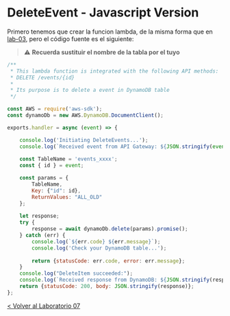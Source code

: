 # DeleteEvent - Javascript Version

Primero tenemos que crear la funcion lambda, de la misma forma que en [lab-03](../lambda-functions-javascript/EventsList), pero el código fuente es el siguiente:
> :warning: **Recuerda sustituir el nombre de la tabla por el tuyo**

```javascript
/**
 * This lambda function is integrated with the following API methods:
 * DELETE /events/{id}
 *
 * Its purpose is to delete a event in DynamoDB table
 */

const AWS = require('aws-sdk');
const dynamoDb = new AWS.DynamoDB.DocumentClient();

exports.handler = async (event) => {

    console.log('Initiating DeleteEvents...');
    console.log(`Received event from API Gateway: ${JSON.stringify(event)}`);
    
    const TableName = 'events_xxxx';
    const { id } = event;

    const params = {
        TableName,
        Key: {"id": id},
        ReturnValues: "ALL_OLD"
    };
    
    let response;
    try {
        response = await dynamoDb.delete(params).promise();
    } catch (err) {
        console.log(`${err.code} ${err.message}`);
        console.log('Check your DynamoDB table...');
        
        return {statusCode: err.code, error: err.message};
    }
    console.log("DeleteItem succeeded:");
    console.log(`Received response from DynamoDB: ${JSON.stringify(response)}`);
    return {statusCode: 200, body: JSON.stringify(response)};
};
```

[< Volver al Laboratorio 07 ](../../lab-07#crear-endpoint-para-eliminar-un-eventodelete-eventseventid)
